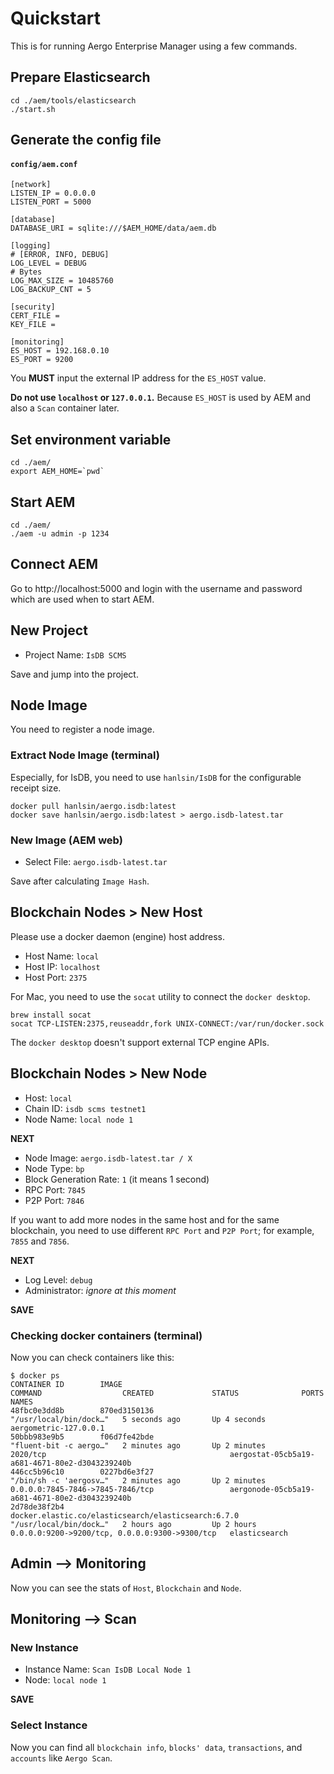 # Quickstart
This is for running Aergo Enterprise Manager using a few commands.

## Prepare Elasticsearch

```
cd ./aem/tools/elasticsearch
./start.sh
```

## Generate the config file

#### **`config/aem.conf`**
```
[network]
LISTEN_IP = 0.0.0.0
LISTEN_PORT = 5000

[database]
DATABASE_URI = sqlite:///$AEM_HOME/data/aem.db

[logging]
# [ERROR, INFO, DEBUG]
LOG_LEVEL = DEBUG
# Bytes
LOG_MAX_SIZE = 10485760
LOG_BACKUP_CNT = 5

[security]
CERT_FILE =
KEY_FILE =

[monitoring]
ES_HOST = 192.168.0.10
ES_PORT = 9200
```

You **MUST** input the external IP address for the `ES_HOST` value.

**Do not use `localhost` or `127.0.0.1`.**
Because `ES_HOST` is used by AEM and also a `Scan` container later.

## Set environment variable

```
cd ./aem/
export AEM_HOME=`pwd`
```

## Start AEM

```
cd ./aem/
./aem -u admin -p 1234
```

## Connect AEM

Go to http://localhost:5000 and login with the username and password which are used when to start AEM.

## New Project

* Project Name: `IsDB SCMS`

Save and jump into the project.

## Node Image

You need to register a node image.

### Extract Node Image (terminal)

Especially, for IsDB, you need to use `hanlsin/IsDB` for the configurable receipt size.

```
docker pull hanlsin/aergo.isdb:latest
docker save hanlsin/aergo.isdb:latest > aergo.isdb-latest.tar
```

### New Image (AEM web)

* Select File: `aergo.isdb-latest.tar`

Save after calculating `Image Hash`.

## Blockchain Nodes > New Host

Please use a docker daemon (engine) host address.

* Host Name: `local`
* Host IP: `localhost`
* Host Port: `2375`

For Mac, you need to use the `socat` utility to connect the `docker desktop`.

```
brew install socat
socat TCP-LISTEN:2375,reuseaddr,fork UNIX-CONNECT:/var/run/docker.sock
```

The `docker desktop` doesn't support external TCP engine APIs.

## Blockchain Nodes > New Node

* Host: `local`
* Chain ID: `isdb scms testnet1`
* Node Name: `local node 1`

**NEXT**

* Node Image: `aergo.isdb-latest.tar / X`
* Node Type: `bp`
* Block Generation Rate: `1` (it means 1 second)
* RPC Port: `7845`
* P2P Port: `7846`

If you want to add more nodes in the same host and for the same blockchain, you need to use different `RPC Port` and `P2P Port`; for example, `7855` and `7856`.

**NEXT**

* Log Level: `debug`
* Administrator: *ignore at this moment*

**SAVE**

### Checking docker containers (terminal)

Now you can check containers like this:
```
$ docker ps
CONTAINER ID        IMAGE                                                 COMMAND                  CREATED             STATUS              PORTS                                            NAMES
48fbc0e3dd8b        870ed3150136                                          "/usr/local/bin/dock…"   5 seconds ago       Up 4 seconds                                                         aergometric-127.0.0.1
50bbb983e9b5        f06d7fe42bde                                          "fluent-bit -c aergo…"   2 minutes ago       Up 2 minutes        2020/tcp                                         aergostat-05cb5a19-a681-4671-80e2-d3043239240b
446cc5b96c10        0227bd6e3f27                                          "/bin/sh -c 'aergosv…"   2 minutes ago       Up 2 minutes        0.0.0.0:7845-7846->7845-7846/tcp                 aergonode-05cb5a19-a681-4671-80e2-d3043239240b
2d78de38f2b4        docker.elastic.co/elasticsearch/elasticsearch:6.7.0   "/usr/local/bin/dock…"   2 hours ago         Up 2 hours          0.0.0.0:9200->9200/tcp, 0.0.0.0:9300->9300/tcp   elasticsearch
```

## Admin --> Monitoring

Now you can see the stats of `Host`, `Blockchain` and `Node`.

## Monitoring --> Scan

### New Instance

* Instance Name: `Scan IsDB Local Node 1`
* Node: `local node 1`

**SAVE**

### Select Instance

Now you can find all `blockchain info`, `blocks' data`, `transactions`, and `accounts` like `Aergo Scan`.
